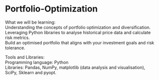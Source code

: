 # Portfolio-Optimization

What we will be learning:   
Understanding the concepts of portfolio optimization and diversification.  
Leveraging Python libraries to analyse historical price data and calculate risk metrics.  
Build an optimised portfolio that aligns with your investment goals and risk tolerance.  

Tools and Libraries:  
Programming language: Python  
Libraries: Pandas, NumPy, matplotlib (data analysis and visualisation), SciPy, Sklearn and pyopt.   
